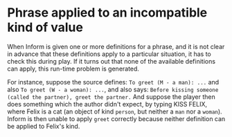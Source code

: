 # Phrase applied to an incompatible kind of value

When Inform is given one or more definitions for a phrase, and it is not clear in advance that these definitions apply to a particular situation, it has to check this during play. If it turns out that none of the available definitions can apply, this run-time problem is generated.

For instance, suppose the source defines: `To greet (M - a man): ...` and also `To greet (W - a woman): ...`, and also says: `Before kissing someone (called the partner), greet the partner.` And suppose the player then does something which the author didn't expect, by typing KISS FELIX, where Felix is a cat (an object of kind `person`, but neither a `man` nor a `woman`). Inform is then unable to apply `greet` correctly because neither definition can be applied to Felix's kind.
